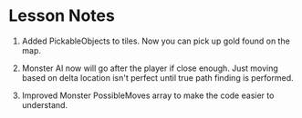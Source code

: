 # Lesson Notes

1. Added PickableObjects to tiles.  Now you can pick up gold found on the map.

2. Monster AI now will go after the player if close enough. Just moving based on delta location isn't perfect until true path finding is performed.

3. Improved Monster PossibleMoves array to make the code easier to understand.

